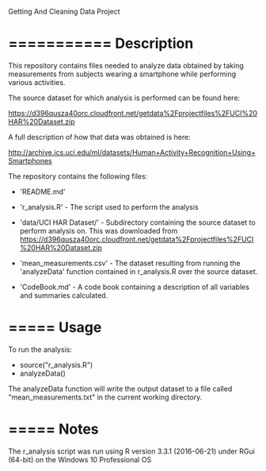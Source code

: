 
Getting And Cleaning Data Project

===========
Description
===========
This repository contains files needed to analyze data obtained by taking measurements from subjects wearing a smartphone while performing various activities.

The source dataset for which analysis is performed can be found here:

https://d396qusza40orc.cloudfront.net/getdata%2Fprojectfiles%2FUCI%20HAR%20Dataset.zip


A full description of how that data was obtained is here:

http://archive.ics.uci.edu/ml/datasets/Human+Activity+Recognition+Using+Smartphones


The repository contains the following files:

- 'README.md'

- 'r_analysis.R' - The script used to perform the analysis

- 'data/UCI HAR Dataset/' - Subdirectory containing the source dataset to perform analysis on.  This was downloaded from https://d396qusza40orc.cloudfront.net/getdata%2Fprojectfiles%2FUCI%20HAR%20Dataset.zip

- 'mean_measurements.csv' - The dataset resulting from running the 'analyzeData' function contained in r_analysis.R over the source dataset.

- 'CodeBook.md' - A code book containing a description of all variables and summaries calculated.

=====
Usage
=====
To run the analysis:

  - source("r_analysis.R")
  - analyzeData()

  The analyzeData function will write the output dataset to a file called "mean_measurements.txt" in the current working directory.

=====
Notes
=====

 The r_analysis script was run using R version 3.3.1 (2016-06-21) under RGui (64-bit) on the Windows 10 Professional OS
